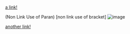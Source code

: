 [a link!](https://something.com) 

(Non Link Use of Paran)
[non link use of bracket]
![image](https://testing.com/jpg)

[another link!](https://test.com) 


